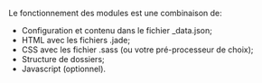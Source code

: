 Le fonctionnement des modules est une combinaison de:

- Configuration et contenu dans le fichier _data.json;
- HTML avec les fichiers .jade;
- CSS avec les fichier .sass (ou votre pré-processeur de choix);
- Structure de dossiers;
- Javascript (optionnel).